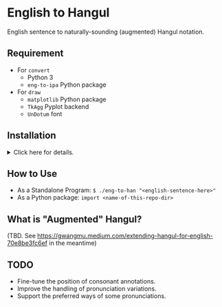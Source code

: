 # English to Hangul

English sentence to naturally-sounding (augmented) Hangul notation.

## Requirement

 - For `convert`
     - Python 3
     - `eng-to-ipa` Python package
 - For `draw`
     - `matplotlib` Python package
     - `TkAgg` Pyplot backend
     - `UnDotum` font
  
## Installation

<details>
  <summary>Click here for details.</summary>
 
1. **Install dependencies.** Assuming Ubuntu 22.04,
```
$ # For 'convert'
$ sudo apt install python3 pip
$ sudo pip install eng-to-ipa
$ # For 'draw'
$ sudo pip install matplotlib
$ sudo apt install python3-tk python3-pil.imagetk
$ sudo apt install fonts-unfonts-core
```

2. **Download this repository.** You may clone this repository or download it as an archive (zip).

</details>

## How to Use

 * As a Standalone Program: `$ ./eng-to-han "<english-sentence-here>"`
 * As a Python package: `import <name-of-this-repo-dir>`

## What is "Augmented" Hangul?

(TBD. See https://gwangmu.medium.com/extending-hangul-for-english-70e8be3fc6ef in the meantime)

## TODO

 - Fine-tune the position of consonant annotations.
 - Improve the handling of pronunciation variations.
 - Support the preferred ways of some pronunciations.
